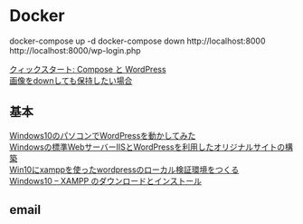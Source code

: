 # Docker
docker-compose up -d
docker-compose down
http://localhost:8000
http://localhost:8000/wp-login.php

[クィックスタート: Compose と WordPress](https://docs.docker.jp/compose/wordpress.html)  
[画像をdownしても保持したい場合](https://omkz.net/archives/447)  


## 基本
[Windows10のパソコンでWordPressを動かしてみた](https://korochan.info/2019/07/22/iiswordpress/#Web_Platform_Installer)  
[Windowsの標準WebサーバーIISとWordPressを利用したオリジナルサイトの構築](https://www.mise.sss.fukushima-u.ac.jp/?p=834)  
[Win10にxamppを使ったwordpressのローカル検証環境をつくる](https://qiita.com/studio_haneya/items/7882599e9dabc39c6a29)  
[Windows10 – XAMPP のダウンロードとインストール](https://pc-karuma.net/windows-10-xampp-install/)  


## email
[]()  
[]()  
[]()  
[]()  

